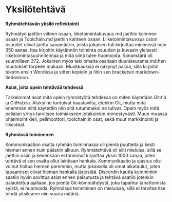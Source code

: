 Yksilötehtävä
==
**Ryhmätehtävän yksilö reflektointi**

Ryhmätyö jaettiin viiteen osaan, liiketoimintakuvaus.md jaettiin kolmeen osaan ja Toolchain.md jaettiin kahteen osaan. Liiketoimintakuvaus osion osuudet olivat jaettu sanamäärin, joista jokaisen tuli kirjoittaa minimissä noin 350 sanaa. Itse kirjoitin käytännön toiminta osuuden ja kuvasin yleisesti liiketoimintasuunnitelmaa ja mitä siinä tulee huomioida. Sanamäärä oli suunnilleen 372. Jokainen myös teki omalta osaltaan duuniseuranta.md:hen muutokset tarpeen mukaan. Muokkauksia ei näkynyt paljoa, sillä kirjoitin tekstin ensin Wordissa ja sitten kopioin ja liitin sen bracketsin markdown-tiedostoon.

**Asiat, joita opein tehtävää tehdessä**

Tärkeimmät asiat mitä opein ryhmätyötä tehdessä on miten käytetään Git:tiä ja GitHub:ia. Aluksi ne tuntuivat haastavilta, etenkin Git, mutta mitä enemmän niitä käytettiin niin sitä tutummaksi ne tulivat. Opein myös mitä pelialan yritys tarvitsee toimiakseen jotakuinkin menestyvästi. Muun muassa ohjelmointikieli, pelimoottori, toolchain:in osat, sekä muut markkinointi ja liikeideat.

**Ryhmässä toimiminen**

Kommunikaation osalta ryhmän toiminnassa oli pieniä puutteita ja kesti hieman ennen kuin päästiin alkuun. Ryhmätehtävä oli silti mieluisa, sillä se jaettiin osiin ja kenenkään ei tarvinnut kirjoittaa yksin 1000 sanaa, joten tehtävä ei sen osalta ollut lainkaan hankala. Kommunikaatio ja ajastus olisi voinut hoitua hieman paremmin, mutta jokaisella oli omat aikataulut, joten tapaamiset olivat hieman hankalia järjestää. Discordin kautta kumminkin saatiin hyvin sovittua asiat ennen palautusta ja tehtävä saatiin jotenkin palautettua ajallaan, jos pientä Git-kömmähdystä, joka tapahtui tahattomista syistä, ei huomioida. Ryhmässä toimiminen on mieluisaa, sillä ei tarvitse itse tehdä yksikseen niin suuria määriä.